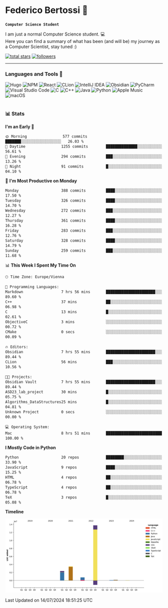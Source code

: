 # Federico Bertossi 🚀

**`Computer Science Student`**

[//]: # (Thanks to @ForrestKnight for the inspiration.)

<!-- TODO: Insert a banner image -->

I am just a normal Computer Science student. 💻 </br>
Here you can find a summary of what has been (and will be) my journey as a Computer Scientist, stay tuned :)

   <p>
      <a href="https://github.com/mrBymax?tab=repositories&sort=stargazers">
         <img alt="total stars" title="Total stars on GitHub" src="https://custom-icon-badges.demolab.com/github/stars/mrBymax?color=55960c&style=for-the-badge&labelColor=488207&logo=star"/></a>
<a href="https://github.com/mrBymax?tab=followers">
         <img alt="followers" title="Follow me on Github" src="https://custom-icon-badges.demolab.com/github/followers/mrBymax?color=236ad3&labelColor=1155ba&style=for-the-badge&logo=person-add&label=Follow&logoColor=white"/></a>
   </p>

---

<!-- TODO: Insert a GIF -->
### Languages and Tools 🧰

<!-- TODO: Change it with shields -->
![Hugo](https://img.shields.io/badge/Hugo-black.svg?style=for-the-badge&logo=Hugo)
![NPM](https://img.shields.io/badge/NPM-%23CB3837.svg?style=for-the-badge&logo=npm&logoColor=white)
![React](https://img.shields.io/badge/react-%2320232a.svg?style=for-the-badge&logo=react&logoColor=%2361DAFB)
![CLion](https://img.shields.io/badge/CLion-black?style=for-the-badge&logo=clion&logoColor=white)
![IntelliJ IDEA](https://img.shields.io/badge/IntelliJIDEA-000000.svg?style=for-the-badge&logo=intellij-idea&logoColor=white)
![Obsidian](https://img.shields.io/badge/Obsidian-%23483699.svg?style=for-the-badge&logo=obsidian&logoColor=white)
![PyCharm](https://img.shields.io/badge/pycharm-143?style=for-the-badge&logo=pycharm&logoColor=black&color=black&labelColor=green)
![Visual Studio Code](https://img.shields.io/badge/Visual%20Studio%20Code-0078d7.svg?style=for-the-badge&logo=visual-studio-code&logoColor=white)
![C](https://img.shields.io/badge/c-%2300599C.svg?style=for-the-badge&logo=c&logoColor=white)
![C++](https://img.shields.io/badge/c++-%2300599C.svg?style=for-the-badge&logo=c%2B%2B&logoColor=white)
![Java](https://img.shields.io/badge/java-%23ED8B00.svg?style=for-the-badge&logo=openjdk&logoColor=white)
![Python](https://img.shields.io/badge/python-3670A0?style=for-the-badge&logo=python&logoColor=ffdd54)
![Apple Music](https://img.shields.io/badge/Apple_Music-9933CC?style=for-the-badge&logo=apple-music&logoColor=white)
![macOS](https://img.shields.io/badge/mac%20os-000000?style=for-the-badge&logo=macos&logoColor=F0F0F0)


#

### 📊 Stats

<!-- ![My GitHub stats](https://github-readme-stats.vercel.app/api?username=mrBymax&show_icons=true&theme=dracula) -->


<!--START_SECTION:waka-->
**I'm an Early 🐤** 

```text
🌞 Morning                577 commits         ███████░░░░░░░░░░░░░░░░░░   26.03 % 
🌆 Daytime                1255 commits        ██████████████░░░░░░░░░░░   56.61 % 
🌃 Evening                294 commits         ███░░░░░░░░░░░░░░░░░░░░░░   13.26 % 
🌙 Night                  91 commits          █░░░░░░░░░░░░░░░░░░░░░░░░   04.10 % 
```
📅 **I'm Most Productive on Monday** 

```text
Monday                   388 commits         ████░░░░░░░░░░░░░░░░░░░░░   17.50 % 
Tuesday                  326 commits         ████░░░░░░░░░░░░░░░░░░░░░   14.70 % 
Wednesday                272 commits         ███░░░░░░░░░░░░░░░░░░░░░░   12.27 % 
Thursday                 361 commits         ████░░░░░░░░░░░░░░░░░░░░░   16.28 % 
Friday                   283 commits         ███░░░░░░░░░░░░░░░░░░░░░░   12.76 % 
Saturday                 328 commits         ████░░░░░░░░░░░░░░░░░░░░░   14.79 % 
Sunday                   259 commits         ███░░░░░░░░░░░░░░░░░░░░░░   11.68 % 
```


📊 **This Week I Spent My Time On** 

```text
🕑︎ Time Zone: Europe/Vienna

💬 Programming Languages: 
Markdown                 7 hrs 56 mins       ██████████████████████░░░   89.60 % 
C++                      37 mins             ██░░░░░░░░░░░░░░░░░░░░░░░   06.98 % 
C                        13 mins             █░░░░░░░░░░░░░░░░░░░░░░░░   02.61 % 
ObjectiveC               3 mins              ░░░░░░░░░░░░░░░░░░░░░░░░░   00.72 % 
CMake                    0 secs              ░░░░░░░░░░░░░░░░░░░░░░░░░   00.09 % 

🔥 Editors: 
Obsidian                 7 hrs 55 mins       ██████████████████████░░░   89.44 % 
CLion                    56 mins             ███░░░░░░░░░░░░░░░░░░░░░░   10.56 % 

🐱‍💻 Projects: 
Obsidian Vault           7 hrs 55 mins       ██████████████████████░░░   89.44 % 
ASD23_lab_project        30 mins             █░░░░░░░░░░░░░░░░░░░░░░░░   05.75 % 
Algorithms_DataStructures25 mins             █░░░░░░░░░░░░░░░░░░░░░░░░   04.81 % 
Unknown Project          0 secs              ░░░░░░░░░░░░░░░░░░░░░░░░░   00.00 % 

💻 Operating System: 
Mac                      8 hrs 51 mins       █████████████████████████   100.00 % 
```

**I Mostly Code in Python** 

```text
Python                   20 repos            ████████░░░░░░░░░░░░░░░░░   33.90 % 
JavaScript               9 repos             ████░░░░░░░░░░░░░░░░░░░░░   15.25 % 
HTML                     4 repos             ██░░░░░░░░░░░░░░░░░░░░░░░   06.78 % 
TypeScript               4 repos             ██░░░░░░░░░░░░░░░░░░░░░░░   06.78 % 
TeX                      3 repos             █░░░░░░░░░░░░░░░░░░░░░░░░   05.08 % 
```



**Timeline**

![Lines of Code chart](https://raw.githubusercontent.com/mrBymax/mrBymax/main/assets/bar_graph.png)


 Last Updated on 14/07/2024 18:51:25 UTC
<!--END_SECTION:waka-->


[linkedin]: https://linkedin.com/federico-bertossi
[website]:  https://www.federicobertossi.com

</details>
